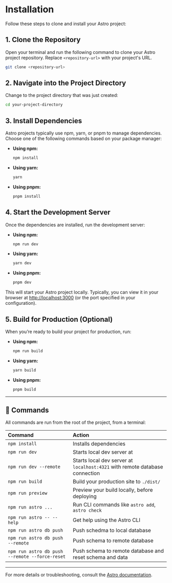 # Installation

Follow these steps to clone and install your Astro project:

## 1. Clone the Repository

Open your terminal and run the following command to clone your Astro project repository. Replace `<repository-url>` with your project's URL.

```bash
git clone <repository-url>
```

## 2. Navigate into the Project Directory

Change to the project directory that was just created:

```bash
cd your-project-directory
```

## 3. Install Dependencies

Astro projects typically use npm, yarn, or pnpm to manage dependencies. Choose one of the following commands based on your package manager:

- **Using npm:**

  ```bash
  npm install
  ```

- **Using yarn:**

  ```bash
  yarn
  ```

- **Using pnpm:**

  ```bash
  pnpm install
  ```

## 4. Start the Development Server

Once the dependencies are installed, run the development server:

- **Using npm:**

  ```bash
  npm run dev
  ```

- **Using yarn:**

  ```bash
  yarn dev
  ```

- **Using pnpm:**

  ```bash
  pnpm dev
  ```

This will start your Astro project locally. Typically, you can view it in your browser at [http://localhost:3000](http://localhost:3000) (or the port specified in your configuration).

## 5. Build for Production (Optional)

When you’re ready to build your project for production, run:

- **Using npm:**

  ```bash
  npm run build
  ```

- **Using yarn:**

  ```bash
  yarn build
  ```

- **Using pnpm:**

  ```bash
  pnpm build
  ```
---

## 🧞 Commands

All commands are run from the root of the project, from a terminal:

| Command                   | Action                                                                          |
| :------------------------ | :------------------------------------------------------------------------------ |
| `npm install`             | Installs dependencies                                                           |
| `npm run dev`             | Starts local dev server at                                                      |
| `npm run dev --remote`    | Starts local dev server at `localhost:4321` with remote database connection     |
| `npm run build`           | Build your production site to `./dist/`                                         |
| `npm run preview`         | Preview your build locally, before deploying                                    |
| `npm run astro ...`       | Run CLI commands like `astro add`, `astro check`                                |
| `npm run astro -- --help` | Get help using the Astro CLI                                                    |
| `npm run astro db push`   | Push schedma to local database                                                  |
| `npm run astro db push --remote`  | Push schema to remote database                                          |
| `npm run astro db push --remote --force-reset` | Push schema to remote database and reset schema and data   |

---

For more details or troubleshooting, consult the [Astro documentation](https://docs.astro.build).
